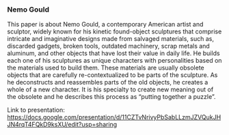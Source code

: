 ### Nemo Gould

This paper is about Nemo Gould, a contemporary American artist and sculptor, widely known for his kinetic found-object sculptures that comprise intricate and imaginative designs made from salvaged materials, such as, discarded gadgets, broken tools, outdated machinery, scrap metals and aluminum, and other objects that have lost their value in daily life. He builds each one of his sculptures as unique characters with personalities based on the materials used to build them. These materials are usually obsolete objects that are carefully re-contextualized to be parts of the sculpture. As he deconstructs and reassembles parts of the old objects, he creates a whole of a new character. It is his specialty to create new meaning out of the obsolete and he describes this process as “putting together a puzzle”. 

Link to presentation: https://docs.google.com/presentation/d/11CZTvNrivyPbSabLLzmJZVQukJHJN4rqT4FQkD9ksXU/edit?usp=sharing
